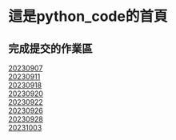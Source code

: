 # 這是python_code的首頁

## 完成提交的作業區

[20230907](https://github.com/Kimi-Hsueh/20230907-homework)<br>
[20230911](./20230911/)<br>
[20230918](https://github.com/Kimi-Hsueh/python_code/blob/main/20230918/20230918_work.ipynb)<br>
[20230920](https://github.com/Kimi-Hsueh/python_code/blob/main/20230920/20230920_work.ipynb)<br>
[20230922](https://github.com/Kimi-Hsueh/loop_python/blob/master/homework-20230922.ipynb)<br>
[20230926](https://github.com/Kimi-Hsueh/python_code/blob/main/20230926/%E5%8D%81%E5%85%AB%E8%B1%86%E9%81%8A%E6%88%B2.ipynb)<br>
[20230928](https://github.com/Kimi-Hsueh/python_code/blob/main/20230928-object/fordice.py)<br>
[20231003](https://flask-web-rasw.onrender.com/)
